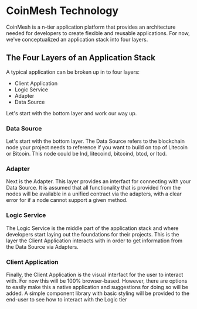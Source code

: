 # CoinMesh Technology

CoinMesh is a n-tier application platform that provides an architecture needed for developers to create flexible and reusable applications.  For now, we've conceptualized an application stack into four layers.

## The Four Layers of an Application Stack

A typical application can be broken up in to four layers:

+ Client Application
+ Logic Service
+ Adapter
+ Data Source

Let's start with the bottom layer and work our way up.

### Data Source
Let's start with the bottom layer.  The Data Source refers to the blockchain node your project needs to reference if you want to build on top of Litecoin or Bitcoin.  This node could be lnd, litecoind, bitcoind, btcd, or ltcd.

### Adapter
Next is the Adapter.  This layer provides an interfact for connecting with your Data Source.  It is assumed that all functionality that is provided from the nodes will be available in a unified contract via the adapters, with a clear error for if a node cannot support a given method.

### Logic Service
The Logic Service is the middle part of the application stack and where developers start laying out the foundations for their projects.  This is the layer the Client Application interacts with in order to get information from the Data Source via Adapters.

### Client Application
Finally, the Client Application is the visual interfact for the user to interact with.  For now this will be 100% browser-based.  However, there are options to easily make this a native application and suggestions for doing so will be added.  A simple component library with basic styling will be provided to the end-user to see how to interact with the Logic tier
